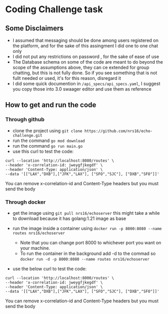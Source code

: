 # Coding Challenge task

## Some Disclaimers
- I assumed that messaging should be done among users registered on the platform, and for the sake of this assingment I did one to one chat only
- I did not put any restrictions on password , for the sake of ease of use
- The Database schema on some of the code are meant to do beyond the scope of the assumptions above, they can ce extended for group chatting, but this is not fully done. So if you see something that is not fullt needed or used, it's for this reason, disregard it
- I did some quick documention in ```/api_specs/api_specs.yaml```, I suggest you copy those into 3.0 swaager editor and use them as reference



## How to get and run the code
### Through github

- clone the project using ```git clone https://github.com/nrs16/echo-challenge.git```
- run the command ```go mod download```
- run the command ```go run main.go```
- use this curl to test the code: 

```
curl --location 'http://localhost:8080/routes' \
--header 'x-correlation-id: jweygfjkegdf' \
--header 'Content-Type: application/json' \
--data '[["LAX","DXB"],["JFK","LAX"], ["SFO","SJC"], ["DXB","SFO"]]'

```
You can remove x-correlation-id and Content-Type headers but you must send the body


### Through docker

- get the image using ```git pull nrs16/echoserver```
this might take a while to download because it has golang:1.21 image as base

- run the image inside a container using ```docker run -p 8000:8080 --name routes nrs16/echoserver```
    - Note that you can change port 8000 to whichever port you want on your machine.
    - To run the container in the background add -d to the commad so ```docker run -d -p 8000:8080 --name routes nrs16/echoserver```
- use the below curl to test the code:
```
curl --location 'http://localhost:8000/routes' \
--header 'x-correlation-id: jweygfjkegdf' \
--header 'Content-Type: application/json' \
--data '[["LAX","DXB"],["JFK","LAX"], ["SFO","SJC"], ["DXB","SFO"]]'

```
You can remove x-correlation-id and Content-Type headers but you must send the body
